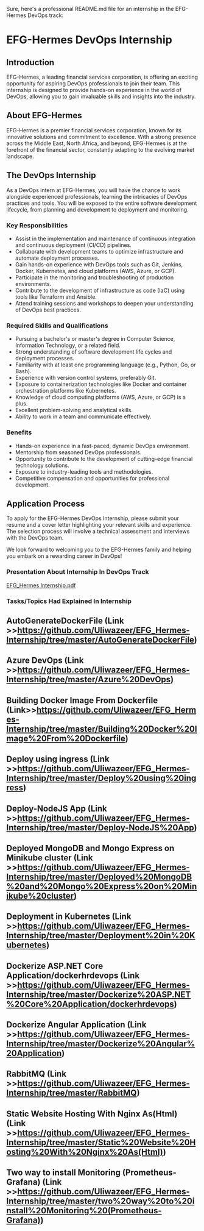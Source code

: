 Sure, here's a professional README.md file for an internship in the EFG-Hermes DevOps track:

# EFG-Hermes DevOps Internship

## Introduction
EFG-Hermes, a leading financial services corporation, is offering an exciting opportunity for aspiring DevOps professionals to join their team. This internship is designed to provide hands-on experience in the world of DevOps, allowing you to gain invaluable skills and insights into the industry.

## About EFG-Hermes
EFG-Hermes is a premier financial services corporation, known for its innovative solutions and commitment to excellence. With a strong presence across the Middle East, North Africa, and beyond, EFG-Hermes is at the forefront of the financial sector, constantly adapting to the evolving market landscape.

## The DevOps Internship
As a DevOps intern at EFG-Hermes, you will have the chance to work alongside experienced professionals, learning the intricacies of DevOps practices and tools. You will be exposed to the entire software development lifecycle, from planning and development to deployment and monitoring.

### Key Responsibilities
- Assist in the implementation and maintenance of continuous integration and continuous deployment (CI/CD) pipelines.
- Collaborate with development teams to optimize infrastructure and automate deployment processes.
- Gain hands-on experience with DevOps tools such as Git, Jenkins, Docker, Kubernetes, and cloud platforms (AWS, Azure, or GCP).
- Participate in the monitoring and troubleshooting of production environments.
- Contribute to the development of infrastructure as code (IaC) using tools like Terraform and Ansible.
- Attend training sessions and workshops to deepen your understanding of DevOps best practices.

### Required Skills and Qualifications
- Pursuing a bachelor's or master's degree in Computer Science, Information Technology, or a related field.
- Strong understanding of software development life cycles and deployment processes.
- Familiarity with at least one programming language (e.g., Python, Go, or Bash).
- Experience with version control systems, preferably Git.
- Exposure to containerization technologies like Docker and container orchestration platforms like Kubernetes.
- Knowledge of cloud computing platforms (AWS, Azure, or GCP) is a plus.
- Excellent problem-solving and analytical skills.
- Ability to work in a team and communicate effectively.

### Benefits
- Hands-on experience in a fast-paced, dynamic DevOps environment.
- Mentorship from seasoned DevOps professionals.
- Opportunity to contribute to the development of cutting-edge financial technology solutions.
- Exposure to industry-leading tools and methodologies.
- Competitive compensation and opportunities for professional development.

## Application Process
To apply for the EFG-Hermes DevOps Internship, please submit your resume and a cover letter highlighting your relevant skills and experience. The selection process will involve a technical assessment and interviews with the DevOps team.

We look forward to welcoming you to the EFG-Hermes family and helping you embark on a rewarding career in DevOps!

### Presentation About Internship In DevOps Track
[EFG_Hermes Internship.pdf](https://github.com/user-attachments/files/16202248/EFG_Hermes.Internship.pdf)

### Tasks/Topics Had Explained In Internship
## AutoGenerateDockerFile (Link >>https://github.com/Uliwazeer/EFG_Hermes-Internship/tree/master/AutoGenerateDockerFile)
## Azure DevOps (Link >>https://github.com/Uliwazeer/EFG_Hermes-Internship/tree/master/Azure%20DevOps)
## Building Docker Image From Dockerfile (Link>>https://github.com/Uliwazeer/EFG_Hermes-Internship/tree/master/Building%20Docker%20Image%20From%20Dockerfile)
## Deploy using ingress (Link >>https://github.com/Uliwazeer/EFG_Hermes-Internship/tree/master/Deploy%20using%20ingress)
## Deploy-NodeJS App (Link >>https://github.com/Uliwazeer/EFG_Hermes-Internship/tree/master/Deploy-NodeJS%20App)
## Deployed MongoDB and Mongo Express on Minikube cluster (Link >>https://github.com/Uliwazeer/EFG_Hermes-Internship/tree/master/Deployed%20MongoDB%20and%20Mongo%20Express%20on%20Minikube%20cluster)
## Deployment in Kubernetes (Link >>https://github.com/Uliwazeer/EFG_Hermes-Internship/tree/master/Deployment%20in%20Kubernetes)
## Dockerize ASP.NET Core Application/dockerhrdevops (Link >>https://github.com/Uliwazeer/EFG_Hermes-Internship/tree/master/Dockerize%20ASP.NET%20Core%20Application/dockerhrdevops)
## Dockerize Angular Application (Link >>https://github.com/Uliwazeer/EFG_Hermes-Internship/tree/master/Dockerize%20Angular%20Application)
## RabbitMQ (Link >>https://github.com/Uliwazeer/EFG_Hermes-Internship/tree/master/RabbitMQ)
## Static Website Hosting With Nginx As(Html) (Link >>https://github.com/Uliwazeer/EFG_Hermes-Internship/tree/master/Static%20Website%20Hosting%20With%20Nginx%20As(Html))
## Two way to install Monitoring (Prometheus-Grafana) (Link >>https://github.com/Uliwazeer/EFG_Hermes-Internship/tree/master/two%20way%20to%20install%20Monitoring%20(Prometheus-Grafana))
